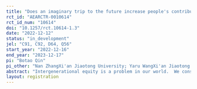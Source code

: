 ```yaml
---
title: "Does an imaginary trip to the future increase people's contribution to climate change mitigation?"
rct_id: "AEARCTR-0010614"
rct_id_num: "10614"
doi: "10.1257/rct.10614-1.3"
date: "2022-12-12"
status: "in_development"
jel: "C91, C92, D64, Q56"
start_year: "2022-12-16"
end_year: "2023-12-17"
pi: "Botao Qin"
pi_other: "Nan ZhangXi'an Jiaotong University; Yaru WangXi'an Jiaotong University"
abstract: "Intergenerational equity is a problem in our world.  We consume too many resources today and the current way of living is not sustainable. How to help people avoid short-sightedness and increase their concern for the future? Some scholars use future design to find mechanisms to make people care about long-run problems.  We study how the imaginary trip to the future as a mechanism will affect people's attitudes toward future generations. Using an imaginary trip to the future, we measure if it affects people's discount rate and also people's contribution to climate change mitigation. "
layout: registration
---
```


